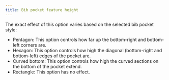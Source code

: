 ```yaml
---
title: Bib pocket feature height
---
```


The exact effect of this option varies based on the selected bib pocket style:

- Pentagon: This option controls how far up the bottom-right and bottom-left corners are.
- Hexagon: This option controls how high the diagonal (bottom-right and bottom-left) edges of the pocket are.
- Curved bottom: This option controls how high the curved sections on the bottom of the pocket extend.
- Rectangle: This option has no effect.
